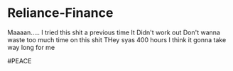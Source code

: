 # Reliance-Finance

Maaaan..... I tried this shit a previous time 
It Didn't work out 
Don't wanna waste too much time on this shit
THey syas 400 hours I think it gonna take way long for me

#PEACE
